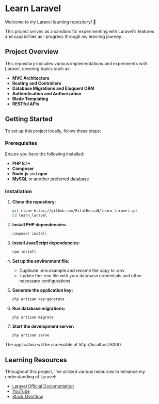 # Learn Laravel

Welcome to my Laravel learning repository! 🚀

This project serves as a sandbox for experimenting with Laravel's features and capabilities as I progress through my learning journey.

## Project Overview

This repository includes various implementations and experiments with Laravel, covering topics such as:

- **MVC Architecture**
- **Routing and Controllers**
- **Database Migrations and Eloquent ORM**
- **Authentication and Authorization**
- **Blade Templating**
- **RESTful APIs**

## Getting Started

To set up this project locally, follow these steps:

### Prerequisites

Ensure you have the following installed:

- **PHP 8.1+**
- **Composer**
- **Node.js** and **npm**
- **MySQL** or another preferred database

### Installation

1. **Clone the repository:**

   ```bash
   git clone https://github.com/RifatHossaN/learn_laravel.git
   cd learn_laravel

2. **Install PHP dependencies:**
    ```bash
   composer install

3. **Install JavaScript dependencies:**
   ```bash
   npm install

4. **Set up the environment file:**
    - Duplicate .env.example and rename the copy to .env.
    - Update the .env file with your database credentials and other necessary configurations.
5. **Generate the application key:**
    ```bash
    php artisan key:generate
6. **Run database migrations:**
    ```bash
    php artisan migrate
7. **Start the development server:**
    ```bash
    php artisan serve
The application will be accessible at http://localhost:8000.

## Learning Resources

Throughout this project, I've utilized various resources to enhance my understanding of Laravel:

- [Laravel Official Documentation](https://laravel.com/docs)
- [YouTube](https://youtube.com/)
- [Stack Overflow](https://stackoverflow.com/)



